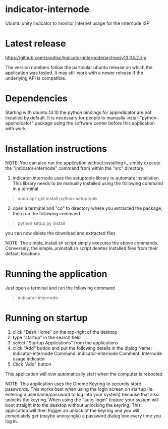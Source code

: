 indicator-internode
===================

Ubuntu unity indicator to monitor internet usage for the Internode ISP

Latest release
==============

https://github.com/sioutisc/indicator-internode/archive/v13.04.2.zip

The version numbers follow the particular ubuntu release on which the application
was tested. It may still work with a newer release if the underlying API is compatible.

Dependencies
============

Starting with ubuntu 13.10 the python bindings for appindicator are not installed
by default. It is necessary for people to manually install "python-appindicator"
package using the software center before this application with work.

Installation instructions
=========================

NOTE: You can also run the application without installing it, simply execute the "indicator-internode" command from within the "src" directory.

1. indicator-internode uses the setuptools library to automate installation. This library needs to be
manually installed using the following command in a terminal

> sudo apt-get install python-setuptools

2. open a terminal and "cd" to directory where you extracted the package, then run the following command

> python setup.py install

you can now delete the download and extracted files

NOTE: The simple_install.sh script simply executes the above commands. Conversely, the simple_uninstall.sh script deletes installed files from their default locations

Running the application
=======================

Just open a terminal and run the following command

> indicator-internode

Running on startup
==================

1. click "Dash Home" on the top-right of the desktop
2. type "startup" in the search field
3. select "Startup Applications" from the applications
4. click "Add" button and put the following details in the dialog
   Name: indicator-internode
   Command: indicator-internode
   Comment: Internode usage indicator 
5. Click "Add" button

This application will now automatically start when the computer is rebooted

NOTE: This application uses the Gnome Keyring to securely store passwords. This works best when using the login screen on startup (ie. entering a username/password to log into your system) because that also unlocks the keyring. When using the "auto-login" feature your system will boot straight into the desktop without unlocking the keyring. This application will then trigger an unlock of the keyring and you will immediately get (maybe annoyingly) a password dialog box every time you log in.


